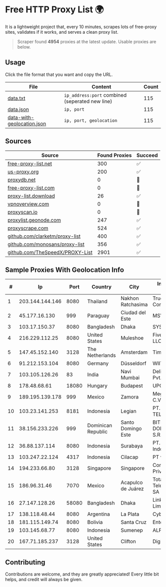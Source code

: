 
# Free HTTP Proxy List 🌍

It is a lightweight project that, every 10 minutes, scrapes lots of free-proxy sites, validates if it works, and serves a clean proxy list.


> Scraper found **4954** proxies at the latest update. Usable proxies are below.

## Usage

Click the file format that you want and copy the URL.


|File|Content|Count|
|----|-------|-----|
|[data.txt](https://raw.githubusercontent.com/themiralay/Proxy-List-World/master/data.txt)|`ip_address:port` combined (seperated new line)|115|
|[data.json](https://raw.githubusercontent.com/themiralay/Proxy-List-World/master/data.json)|`ip, port`|115|
|[data-with-geolocation.json](https://raw.githubusercontent.com/themiralay/Proxy-List-World/master/data-with-geolocation.json)|`ip, port, geolocation`|115|

## Sources

|Source|Found Proxies|Succeed|
|------|-------------|-------|
|[free-proxy-list.net](https://free-proxy-list.net)|300|✅|
|[us-proxy.org](https://www.us-proxy.org)|200|✅|
|[proxydb.net](http://proxydb.net)|0|🚫|
|[free-proxy-list.com](https://free-proxy-list.com/?page=&port=&type%5B%5D=http&type%5B%5D=https&up_time=0&search=Search)|0|🚫|
|[proxy-list.download](https://www.proxy-list.download/HTTP)|26|✅|
|[vpnoverview.com](https://vpnoverview.com/privacy/anonymous-browsing/free-proxy-servers)|0|🚫|
|[proxyscan.io](https://www.proxyscan.io)|0|🚫|
|[proxylist.geonode.com](https://proxylist.geonode.com/api/proxy-list?limit=300&page=1&sort_by=lastChecked&sort_type=desc&protocols=http,https)|247|✅|
|[proxyscrape.com](https://api.proxyscrape.com/v2/?request=displayproxies&protocol=http&timeout=10000&country=all&ssl=all&anonymity=all)|524|✅|
|[github.com/clarketm/proxy-list](https://raw.githubusercontent.com/clarketm/proxy-list/master/proxy-list-raw.txt)|400|✅|
|[github.com/monosans/proxy-list](https://raw.githubusercontent.com/monosans/proxy-list/main/proxies/http.txt)|356|✅|
|[github.com/TheSpeedX/PROXY-List](https://raw.githubusercontent.com/TheSpeedX/PROXY-List/master/http.txt)|2901|✅|


## Sample Proxies With Geolocation Info

|#|Ip|Port|Country|City|Internet Service Provider|
|-|--|----|-------|----|-------------------------|
|1|203.144.144.146|8080|Thailand|Nakhon Ratchasima|True Internet Corporation CO. Ltd.|
|2|45.177.16.130|999|Paraguay|Ciudad del Este|MSW S.A.|
|3|103.17.150.37|8080|Bangladesh|Dhaka|SYSSOLUTION|
|4|216.229.112.25|8080|United States|Muleshoe|Five Area Systems, LLC|
|5|147.45.152.140|3128|The Netherlands|Amsterdam|TimeWeb Ltd.|
|6|91.212.153.104|8080|Germany|Düsseldorf|WIIT AG|
|7|103.105.126.26|83|India|Navi Mumbai|Delix Net Solutions Pvt. Ltd|
|8|178.48.68.61|18080|Hungary|Budapest|UPC|
|9|189.195.139.178|999|Mexico|Zamora|Mega Cable, S.A. de C.V.|
|10|103.23.141.253|8181|Indonesia|Legian|PT. DEWATA TELEMATIKA|
|11|38.156.233.226|999|Dominican Republic|Santo Domingo Este|BITNET DOMINICANA, S.R.L.|
|12|36.88.137.114|8080|Indonesia|Surabaya|PT. Telekomunikasi Indonesia|
|13|103.247.22.124|4317|Indonesia|Cilacap|PT wifian Solution|
|14|194.233.66.80|3128|Singapore|Singapore|Contabo Asia Private Limited|
|15|186.96.31.46|7070|Mexico|Acapulco de Juárez|Total Play Telecomunicaciones SA De CV|
|16|27.147.128.26|58080|Bangladesh|Dhaka|Link3 Technologies Limited|
|17|138.118.48.44|8080|Argentina|La Plata|CyberWave S.A.|
|18|181.115.149.74|8080|Bolivia|Santa Cruz|Entel S.A. - EntelNet|
|19|103.145.68.77|8080|Indonesia|Sumenep|ALFANET|
|20|167.71.185.237|3128|United States|Clifton|DigitalOcean, LLC|



## Contributing

Contributions are welcome, and they are greatly appreciated! Every
little bit helps, and credit will always be given.

